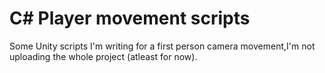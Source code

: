 # C# Player movement scripts

Some Unity scripts I'm writing for a first person camera movement,I'm not uploading the whole project (atleast for now). 
